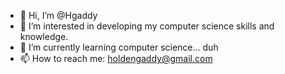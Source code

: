 - 👋 Hi, I’m @Hgaddy
- 👀 I’m interested in developing my computer science skills and knowledge.
- 🌱 I’m currently learning computer science... duh
- 📫 How to reach me: holdengaddy@gmail.com

<!---
Hgaddy/Hgaddy is a ✨ special ✨ repository because its `README.md` (this file) appears on your GitHub profile.
You can click the Preview link to take a look at your changes.
--->
